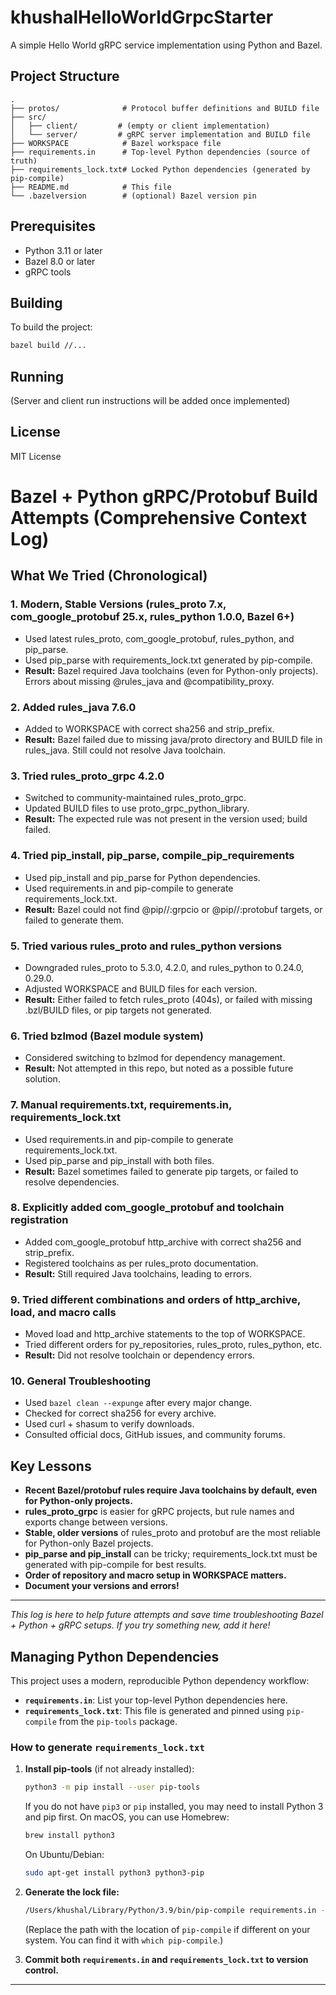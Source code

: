 # khushalHelloWorldGrpcStarter

A simple Hello World gRPC service implementation using Python and Bazel.

## Project Structure

```
.
├── protos/              # Protocol buffer definitions and BUILD file
├── src/
│   ├── client/         # (empty or client implementation)
│   └── server/         # gRPC server implementation and BUILD file
├── WORKSPACE            # Bazel workspace file
├── requirements.in      # Top-level Python dependencies (source of truth)
├── requirements_lock.txt# Locked Python dependencies (generated by pip-compile)
├── README.md            # This file
└── .bazelversion        # (optional) Bazel version pin
```

## Prerequisites

- Python 3.11 or later
- Bazel 8.0 or later
- gRPC tools

## Building

To build the project:

```bash
bazel build //...
```

## Running

(Server and client run instructions will be added once implemented)

## License

MIT License

# Bazel + Python gRPC/Protobuf Build Attempts (Comprehensive Context Log)

## What We Tried (Chronological)

### 1. **Modern, Stable Versions (rules_proto 7.x, com_google_protobuf 25.x, rules_python 1.0.0, Bazel 6+)**
- Used latest rules_proto, com_google_protobuf, rules_python, and pip_parse.
- Used pip_parse with requirements_lock.txt generated by pip-compile.
- **Result:** Bazel required Java toolchains (even for Python-only projects). Errors about missing @rules_java and @compatibility_proxy.

### 2. **Added rules_java 7.6.0**
- Added to WORKSPACE with correct sha256 and strip_prefix.
- **Result:** Bazel failed due to missing java/proto directory and BUILD file in rules_java. Still could not resolve Java toolchain.

### 3. **Tried rules_proto_grpc 4.2.0**
- Switched to community-maintained rules_proto_grpc.
- Updated BUILD files to use proto_grpc_python_library.
- **Result:** The expected rule was not present in the version used; build failed.

### 4. **Tried pip_install, pip_parse, compile_pip_requirements**
- Used pip_install and pip_parse for Python dependencies.
- Used requirements.in and pip-compile to generate requirements_lock.txt.
- **Result:** Bazel could not find @pip//:grpcio or @pip//:protobuf targets, or failed to generate them.

### 5. **Tried various rules_proto and rules_python versions**
- Downgraded rules_proto to 5.3.0, 4.2.0, and rules_python to 0.24.0, 0.29.0.
- Adjusted WORKSPACE and BUILD files for each version.
- **Result:** Either failed to fetch rules_proto (404s), or failed with missing .bzl/BUILD files, or pip targets not generated.

### 6. **Tried bzlmod (Bazel module system)**
- Considered switching to bzlmod for dependency management.
- **Result:** Not attempted in this repo, but noted as a possible future solution.

### 7. **Manual requirements.txt, requirements.in, requirements_lock.txt**
- Used requirements.in and pip-compile to generate requirements_lock.txt.
- Used pip_parse and pip_install with both files.
- **Result:** Bazel sometimes failed to generate pip targets, or failed to resolve dependencies.

### 8. **Explicitly added com_google_protobuf and toolchain registration**
- Added com_google_protobuf http_archive with correct sha256 and strip_prefix.
- Registered toolchains as per rules_proto documentation.
- **Result:** Still required Java toolchains, leading to errors.

### 9. **Tried different combinations and orders of http_archive, load, and macro calls**
- Moved load and http_archive statements to the top of WORKSPACE.
- Tried different orders for py_repositories, rules_proto, rules_python, etc.
- **Result:** Did not resolve toolchain or dependency errors.

### 10. **General Troubleshooting**
- Used `bazel clean --expunge` after every major change.
- Checked for correct sha256 for every archive.
- Used curl + shasum to verify downloads.
- Consulted official docs, GitHub issues, and community forums.

## Key Lessons
- **Recent Bazel/protobuf rules require Java toolchains by default, even for Python-only projects.**
- **rules_proto_grpc** is easier for gRPC projects, but rule names and exports change between versions.
- **Stable, older versions** of rules_proto and protobuf are the most reliable for Python-only Bazel projects.
- **pip_parse and pip_install** can be tricky; requirements_lock.txt must be generated with pip-compile for best results.
- **Order of repository and macro setup in WORKSPACE matters.**
- **Document your versions and errors!**

---

_This log is here to help future attempts and save time troubleshooting Bazel + Python + gRPC setups. If you try something new, add it here!_

## Managing Python Dependencies

This project uses a modern, reproducible Python dependency workflow:

- **`requirements.in`**: List your top-level Python dependencies here.
- **`requirements_lock.txt`**: This file is generated and pinned using `pip-compile` from the `pip-tools` package.

### How to generate `requirements_lock.txt`

1. **Install pip-tools** (if not already installed):
   ```sh
   python3 -m pip install --user pip-tools
   ```
   If you do not have `pip3` or `pip` installed, you may need to install Python 3 and pip first. On macOS, you can use Homebrew:
   ```sh
   brew install python3
   ```
   On Ubuntu/Debian:
   ```sh
   sudo apt-get install python3 python3-pip
   ```

2. **Generate the lock file:**
   ```sh
   /Users/khushal/Library/Python/3.9/bin/pip-compile requirements.in --output-file requirements_lock.txt
   ```
   (Replace the path with the location of `pip-compile` if different on your system. You can find it with `which pip-compile`.)

3. **Commit both `requirements.in` and `requirements_lock.txt` to version control.**

--- 